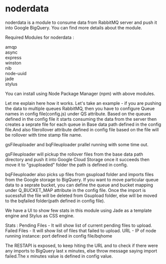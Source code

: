 <b>noderdata</b>
=========

noderdata is a module to consume  data from RabbitMQ server and push it into Google BigQuery. You can find more details
about the module.

Required Modules for noderdata :

amqp<br>
async<br>
express<br>
winston<br>
nib<br>
node-uuid<br>
jade<br>
stylus<br>

You can install using Node Package Manager (npm) with above modules.

Let me explain here how it works. Let's take an example - if you are pushing the data to multiple queues RabbitMQ, then 
you have to configure Queue names in config file(config.js) under QS attribute. Based on the queues defined in the 
config file it starts consuming the data from the server then creates a seprate file for each queue in Base data path 
defined in the config file.And also filerollover attribute defined in config file based on the file will be rollover 
with time stamp file name. 

gsFileuploader and bqFileuploader prallel running with some time out. 

gsFileuploader will pickup the rollover files from the base data path directory and push it into Google Cloud Storage once it succeeds then 
move it to "gsuploaded" folder the path is defined in config. 

bqFileuploader also picks up files from gsupload folder and imports files from the Google storage to BigQuery. 
If you want to move particular queue data to a seprate bucket, you can define the queue and bucket mapping under Q_BUCKET_MAP attribute in the config file. 
Once the import is sucessfull the file will be deleted from Gsupload folder, else will be moved to the bqfailed folder(path defined in config file).

We have a UI to show few stats in this module using Jade as a template engine and Stylus as CSS engine. 

Stats :    Pending Files  - It will show list of current pending files to upload.
           Failed Files  - It will show list of files that failed to upload.
           URL - IP of node running instance: port defined in config file/bqhome
    
  The RESTAPI is exposed, to keep hiting the URL and to check if there were any imports to BigQuery last x minutes,
  else throw message saying import failed.The x minutes value is defined in config value.
  

